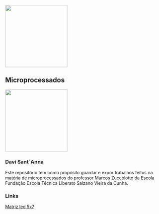 
<img width="200" src="TRÔ.png">
<h2> Microprocessados</h2>
<img width="200" src="https://www.liberato.com.br/wp-content/uploads/2019/09/logo.png">
<h3> Davi Sant`Anna </h3>
Este repositório tem como propósito guardar e expor trabalhos feitos na matéria de microprocessados do professor Marcos Zuccolotto da Escola Fundação Escola Técnica Liberato Salzano Vieira da Cunha.
<h3>Links</h3>
<a href="MATRIZ_DE_LEDS_STM32G0/README.md">Matriz led 5x7</a>
